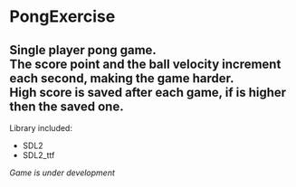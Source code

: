 # **PongExercise**
Single player pong game.\
The score point and the ball velocity increment each second, making the game harder.\
High score is saved after each game, if is higher then the saved one.
-----
Library included:
- SDL2
- SDL2_ttf

*Game is under development*
